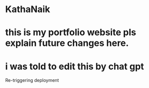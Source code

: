 # KathaNaik
# this is my portfolio website pls explain future changes here.
# i was told to edit this by chat gpt
Re-triggering deployment
